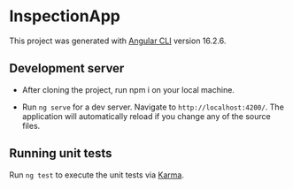 # InspectionApp

This project was generated with [Angular CLI](https://github.com/angular/angular-cli) version 16.2.6.

## Development server

- After cloning the project, run npm i on your local machine.

- Run `ng serve` for a dev server. Navigate to `http://localhost:4200/`. The application will automatically reload if
  you
  change any of the source files.

## Running unit tests

Run `ng test` to execute the unit tests via [Karma](https://karma-runner.github.io).


